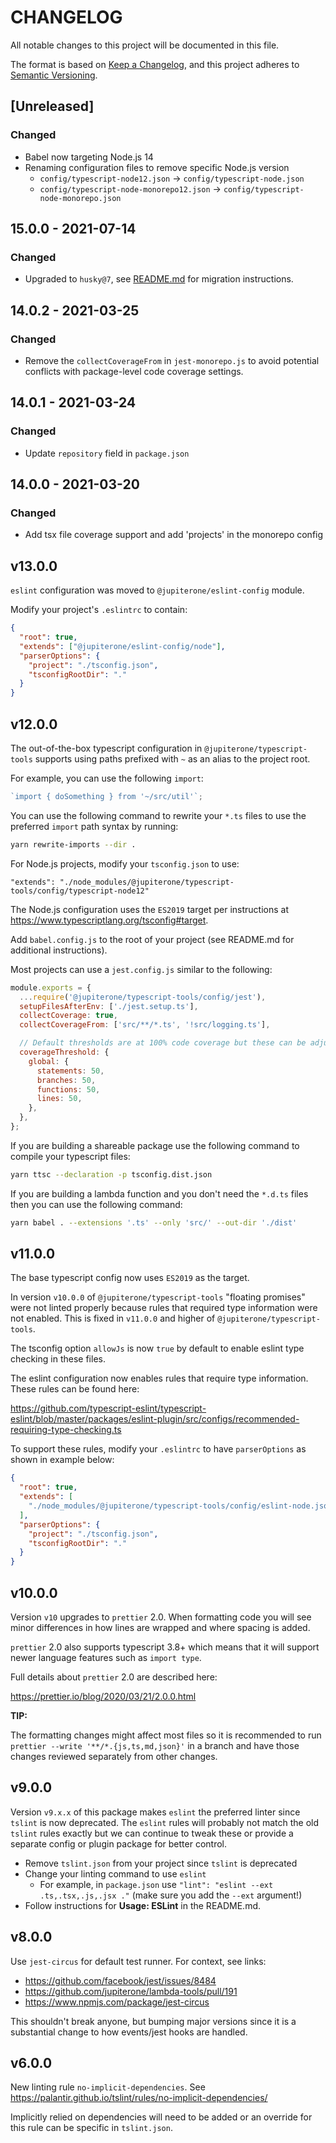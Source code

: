 # CHANGELOG

All notable changes to this project will be documented in this file.

The format is based on [Keep a Changelog](https://keepachangelog.com/en/1.0.0/),
and this project adheres to
[Semantic Versioning](https://semver.org/spec/v2.0.0.html).

## [Unreleased]

### Changed

- Babel now targeting Node.js 14
- Renaming configuration files to remove specific Node.js version
  - `config/typescript-node12.json` -> `config/typescript-node.json`
  - `config/typescript-node-monorepo12.json` -> `config/typescript-node-monorepo.json`

## 15.0.0 - 2021-07-14

### Changed

- Upgraded to `husky@7`, see [README.md](./README.md#migrating-from-husky-4-to-husky-7) for
  migration instructions.

## 14.0.2 - 2021-03-25

### Changed

- Remove the `collectCoverageFrom` in `jest-monorepo.js` to avoid potential
  conflicts with package-level code coverage settings.

## 14.0.1 - 2021-03-24

### Changed

- Update `repository` field in `package.json`

## 14.0.0 - 2021-03-20

### Changed

- Add tsx file coverage support and add 'projects' in the monorepo config

## v13.0.0

`eslint` configuration was moved to `@jupiterone/eslint-config` module.

Modify your project's `.eslintrc` to contain:

```json
{
  "root": true,
  "extends": ["@jupiterone/eslint-config/node"],
  "parserOptions": {
    "project": "./tsconfig.json",
    "tsconfigRootDir": "."
  }
}
```

## v12.0.0

The out-of-the-box typescript configuration in `@jupiterone/typescript-tools`
supports using paths prefixed with `~` as an alias to the project root.

For example, you can use the following `import`:

```typescript
`import { doSomething } from '~/src/util'`;
```

You can use the following command to rewrite your `*.ts` files to use the
preferred `import` path syntax by running:

```sh
yarn rewrite-imports --dir .
```

For Node.js projects, modify your `tsconfig.json` to use:

```
"extends": "./node_modules/@jupiterone/typescript-tools/config/typescript-node12"
```

The Node.js configuration uses the `ES2019` target per instructions at
<https://www.typescriptlang.org/tsconfig#target>.

Add `babel.config.js` to the root of your project (see README.md for additional
instructions).

Most projects can use a `jest.config.js` similar to the following:

```javascript
module.exports = {
  ...require('@jupiterone/typescript-tools/config/jest'),
  setupFilesAfterEnv: ['./jest.setup.ts'],
  collectCoverage: true,
  collectCoverageFrom: ['src/**/*.ts', '!src/logging.ts'],

  // Default thresholds are at 100% code coverage but these can be adjusted
  coverageThreshold: {
    global: {
      statements: 50,
      branches: 50,
      functions: 50,
      lines: 50,
    },
  },
};
```

If you are building a shareable package use the following command to compile
your typescript files:

```sh
yarn ttsc --declaration -p tsconfig.dist.json
```

If you are building a lambda function and you don't need the `*.d.ts` files then
you can use the following command:

```sh
yarn babel . --extensions '.ts' --only 'src/' --out-dir './dist'
```

## v11.0.0

The base typescript config now uses `ES2019` as the target.

In version `v10.0.0` of `@jupiterone/typescript-tools` "floating promises" were
not linted properly because rules that required type information were not
enabled. This is fixed in `v11.0.0` and higher of
`@jupiterone/typescript-tools`.

The tsconfig option `allowJs` is now `true` by default to enable eslint type
checking in these files.

The eslint configuration now enables rules that require type information. These
rules can be found here:

<https://github.com/typescript-eslint/typescript-eslint/blob/master/packages/eslint-plugin/src/configs/recommended-requiring-type-checking.ts>

To support these rules, modify your `.eslintrc` to have `parserOptions` as shown
in example below:

```json
{
  "root": true,
  "extends": [
    "./node_modules/@jupiterone/typescript-tools/config/eslint-node.json"
  ],
  "parserOptions": {
    "project": "./tsconfig.json",
    "tsconfigRootDir": "."
  }
}
```

## v10.0.0

Version `v10` upgrades to `prettier` 2.0. When formatting code you will see
minor differences in how lines are wrapped and where spacing is added.

`prettier` 2.0 also supports typescript 3.8+ which means that it will support
newer language features such as `import type`.

Full details about `prettier` 2.0 are described here:

<https://prettier.io/blog/2020/03/21/2.0.0.html>

**TIP:**

The formatting changes might affect most files so it is recommended to run
`prettier --write '**/*.{js,ts,md,json}'` in a branch and have those changes
reviewed separately from other changes.

## v9.0.0

Version `v9.x.x` of this package makes `eslint` the preferred linter since
`tslint` is now deprecated. The `eslint` rules will probably not match the old
`tslint` rules exactly but we can continue to tweak these or provide a separate
config or plugin package for better control.

- Remove `tslint.json` from your project since `tslint` is deprecated
- Change your linting command to use `eslint`
  - For example, in `package.json` use
    `"lint": "eslint --ext .ts,.tsx,.js,.jsx ."` (make sure you add the `--ext`
    argument!)
- Follow instructions for **Usage: ESLint** in the README.md.

## v8.0.0

Use `jest-circus` for default test runner. For context, see links:

- <https://github.com/facebook/jest/issues/8484>
- <https://github.com/jupiterone/lambda-tools/pull/191>
- <https://www.npmjs.com/package/jest-circus>

This shouldn't break anyone, but bumping major versions since it is a
substantial change to how events/jest hooks are handled.

## v6.0.0

New linting rule `no-implicit-dependencies`. See
<https://palantir.github.io/tslint/rules/no-implicit-dependencies/>

Implicitly relied on dependencies will need to be added or an override for this
rule can be specific in `tslint.json`.
